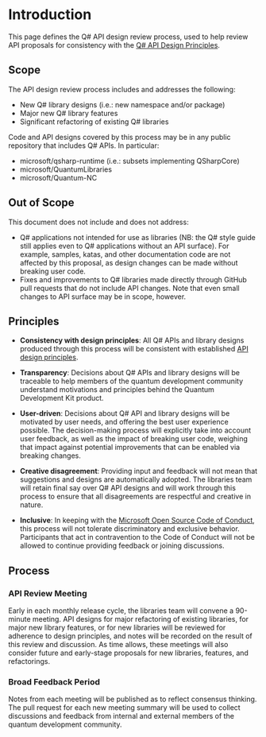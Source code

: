 # Introduction

This page defines the Q# API design review process, used to help review API proposals for consistency with the [Q# API Design Principles](https://docs.microsoft.com/quantum/resources/contributing/api-design-principles).

## Scope

The API design review process includes and addresses the following:

- New Q# library designs (i.e.: new namespace and/or package)
- Major new Q# library features
- Significant refactoring of existing Q# libraries

Code and API designs covered by this process may be in any public repository that includes Q# APIs. In particular:

- microsoft/qsharp-runtime (i.e.: subsets implementing QSharpCore)
- microsoft/QuantumLibraries
- microsoft/Quantum-NC

## Out of Scope

This document does not include and does not address:

- Q# applications not intended for use as libraries (NB: the Q# style guide still applies even to Q# applications without an API surface). For example, samples, katas, and other documentation code are not affected by this proposal, as design changes can be made without breaking user code.
- Fixes and improvements to Q# libraries made directly through GitHub pull requests that do not include API changes. Note that even small changes to API surface may be in scope, however.

## Principles

- **Consistency with design principles**: All Q# APIs and library designs produced through this process will be consistent with established [API design principles](https://docs.microsoft.com/quantum/resources/contributing/api-design-principles).

- **Transparency**: Decisions about Q# APIs and library designs will be traceable to help members of the quantum development community understand motivations and principles behind the Quantum Development Kit product.

- **User-driven**: Decisions about Q# API and library designs will be motivated by user needs, and offering the best user experience possible. The decision-making process will explicitly take into account user feedback, as well as the impact of breaking user code, weighing that impact against potential improvements that can be enabled via breaking changes.

- **Creative disagreement**: Providing input and feedback will not mean that suggestions and designs are automatically adopted. The libraries team will retain final say over Q# API designs and will work through this process to ensure that all disagreements are respectful and creative in nature.

- **Inclusive**: In keeping with the [Microsoft Open Source Code of Conduct](https://microsoft.github.io/codeofconduct/), this process will not tolerate discriminatory and exclusive behavior. Participants that act in contravention to the Code of Conduct will not be allowed to continue providing feedback or joining discussions.

## Process
### API Review Meeting
Early in each monthly release cycle, the libraries team will convene a 90-minute meeting. API designs for major refactoring of existing libraries, for major new library features, or for new libraries will be reviewed for adherence to design principles, and notes will be recorded on the result of this review and discussion. As time allows, these meetings will also consider future and early-stage proposals for new libraries, features, and refactorings.

### Broad Feedback Period
Notes from each meeting will be published as to reflect consensus thinking. The pull request for each new meeting summary will be used to collect discussions and feedback from internal and external members of the quantum development community.
